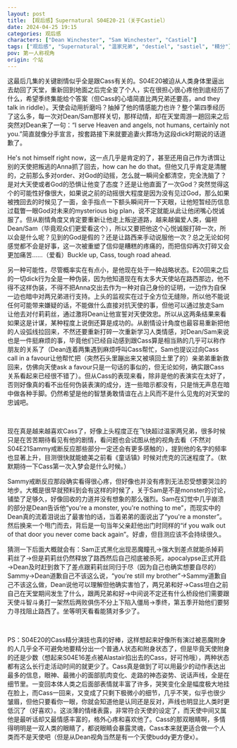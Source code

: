 ```yaml
---
layout: post
title: 【观后感】Supernatural S04E20-21（关于Castiel）
date: 2024-04-25 19:15
categories: 观后感
characters: ["Dean Winchester", "Sam Winchester", "Castiel"]
tags: ["观后感", "Supernatural", "温家兄弟", "destiel", "sastiel", "精分"]
pov: 第一人称视角
origin: 个站
---
```


这最后几集的关键剧情似乎全是跟Cass有关的。S04E20被迫从人类身体里逼出去劫回了天堂，重新回到地面之后完全变了个人，实在很担心很心疼他到底经历了什么，希望季终集能给个答案（但Cass的心墙简直比两兄弟还要高，and they talk in riddle）。天使会动用折磨吗？抽掉了他的情感能力也许？整个第四季经历了这么多，每一次对Dean/Sam那样关切，那样动情，却在天堂周游一趟回来之后突然对Dean来了一句：“I serve Heaven and angels, not humans, certainly not you.”简直就像分手宣言，按套路接下来就要追妻火葬场为这段dick时期说的话道歉了。

He's not himself right now，这一点几乎是肯定的了，甚至还用自己作为诱饵让别的天使把叛逃的Anna抓了回去，how can he do that。但他又几乎肯定是清醒的，之前那么多对order、对God的动摇，怎么就一瞬间全都清空，完全洗脑了？是对大天使或者God的恐惧让他变了态度？还是让他直面了一次God？突然觉得这个的可能性好像很大，如果说之前的动摇很大程度是因为没有见过God，那么如果被拽回去的时候见了一面，金手指点一下额头瞬间开一下天眼，让他短暂经历信息过载瞥一眼God对未来的mysterious big plan，说不定就能从此让他闭嘴心悦诚服了。但从剧情角度又肯定要重新让他走上叛逆道路，越来越偏爱人类，偏袒Dean/Sam（毕竟观众们更爱看这个），所以又要把他这个心悦诚服打碎一次，所以会是什么呢？见到的God是假的？还是让路西来手动说服他一次？总之无论如何感觉都不会是好事，这一次被重塑了信仰是糟糕的疼痛的，而把信仰再次打碎又会更加痛苦……（爱看）Buckle up, Cass, tough road ahead.

另一种可能性，尽管概率实在有点小，是他现在处于一种战略状态。E20回来之后的一切dick行为全是一种伪装，因为他知道现在有太多大天使站在路西那边，他不得不这样伪装，不得不把Anna交出去作为一种对自己身份的证明，一边作为自保一边也暗中对两兄弟进行支持。上头的监视实在过于全方位无缝隙，所以他不能说任何可能带来嫌疑的话，不能做什么直接对抗天使的事，但他可以通过放走Sam让他去对付莉莉丝，通过激将Dean让他宣誓对天使效忠。所以从这两条结果来看如果这是计谋，某种程度上说倒还算是成功的。从剧情设计角度也最容易重新把他的人设弧线拉回来，不然还要重新打碎一次重新学习人类情感，对Dean/Sam来说也是一件挺麻烦的事，毕竟他们已经自动感到跟Cass算是相当熟的几乎可以称作朋友的关系了（Dean连着两集遇到麻烦呼叫Cass帮忙，Sam也提议过向Cass call in a favour让他帮忙把（突然石头里蹦出来又被填回土里了的）亲弟弟重新救回来，仿佛向天使ask a favour只是一句话的事似的，但无论如何，确实跟Cass关系看起来已经很不错了）。但从Cass的表现来看，除非是他的表演实在太好了，否则好像真的看不出任何伪装表演的成分，连一些暗示都没有，只是悄无声息在暗中做各种手脚。仍然希望是他的智慧勇敢情谊在占上风而不是什么见鬼的对天堂的忠诚吧。

<br>

现在真是越来越喜欢Cass了，好像上头程度正在飞快超过温家两兄弟，很多时候只是在苦苦期待看见有他的剧情，看问题也会试图从他的视角去看（不然对S04E21Sammy戒断反应那些部分一定还会有更多感触的），提到他的名字的频率也显著上升，目测很快就能媲美之前看《童话镇》时候对虎克的沉迷程度了。（默默期待一下Cass第一次入梦会是什么时候。）

Sammy戒断反应那段确实看得很心疼，但好像也并没有疼到无法忍受想要哭泣的地步。大概是很早就预料到会有这样的时候了，关于Sam是不是monster的讨论，铺垫了足够久，好像回收的力道并没有想象的那么强烈。Sam在幻觉中几乎崩溃的部分是Dean告诉他“you're a monster, you're nothing to me”，而现实中的Dean真的流着泪说出了最害怕的话，当着弟弟的面说出了“you're a monster”。然后换来一个甩门而去，背后是一句当年父亲赶他出门时同样的“if you walk out of that door you never come back again”。好虐，但目测应该不会持续很久。

猜测一下后面大概就会有：Sam正式黑化出现恶魔瞳孔→强大到差点就能杀掉莉莉丝了→但是莉莉丝仍然释放了路西然后自己彻底被杀死，apocalypse正式开启→Dean及时赶到救下了差点跟莉莉丝同归于尽（因为自己也确实想要自尽的）Sammy→Dean道歉自己不该这么说，“you're still my brother”→Sammy道歉自己不该这么做，Dean说他可以理解但他确实害怕了，两兄弟和好→Cass坦白之前自己在天堂期间发生了什么，跟两兄弟和好→中间说不定还有什么桥段他们需要跟天使斗智斗勇打一架然后两败俱伤不分上下陷入僵局→季终，第五季开始他们要努力寻找阻止路西了。坐等明天看看能猜对多少了。

<br>

PS：S04E20的Cass精分演技也真的好棒，这样想起来好像所有演过被恶魔附身的人几乎全不可避免地要精分出一个普通人状态和附身状态了，但是毕竟天使附身的还是少数（想起来S04E16差点被Alastair掐出去的Cass，好可怜哦），两种状态都有这么长行走活动时间的就更少了。Cass真是做到了可以用最少的动作表达出最多的信息，眼神、最微小的面部肌肉变化、走路的神态姿势、说话声线，全是在细节里。一变回本体人类之后面部表情就丰富了许多，哭笑变化全是幅度极大地挂在脸上，而Cass一回来，又变成了只剩下极微小的细节，几乎不笑，似乎也很少皱眉，但他只要看你一眼，你就会知道他是认同还是反对，声线也明显比人类时更低沉了（好喜欢）。这淡薄的情绪表露，非常符合天使的设定了，而天使中间又属他是最听话却又最情感丰富的，格外心疼和喜欢他了。Cass的那双眼睛啊，多情得明明是一双人类的眼睛了，都说眼睛会暴露灵魂，Cass本来就更适合做一个人类而不是天使吧（但是从Dean视角当然是有一个天使buddy更方便x）。
